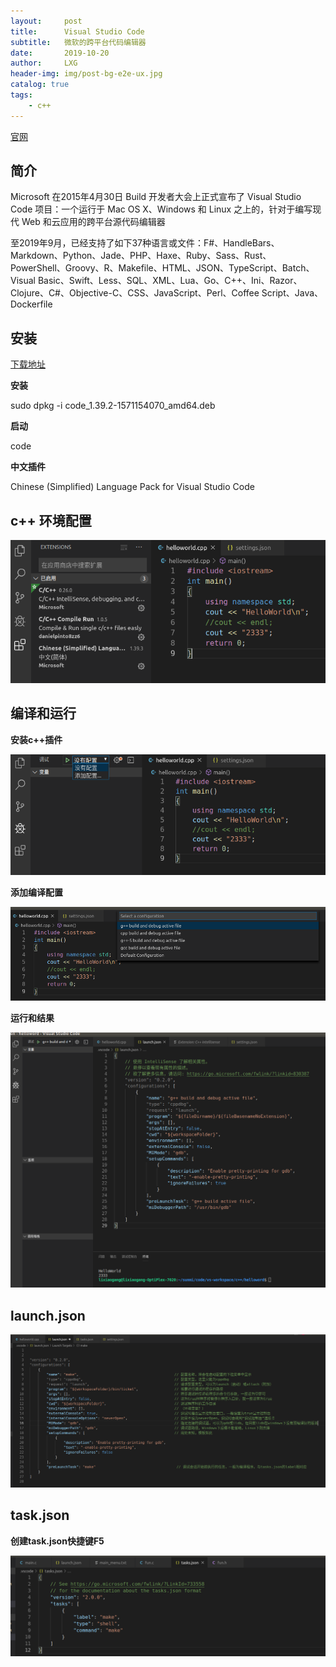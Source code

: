 ```yaml
---
layout:     post
title:      Visual Studio Code
subtitle:   微软的跨平台代码编辑器
date:       2019-10-20
author:     LXG
header-img: img/post-bg-e2e-ux.jpg
catalog: true
tags:
    - c++
---
```


[官网](https://visualstudio.microsoft.com/zh-hans/vs/)

## 简介

Microsoft 在2015年4月30日 Build 开发者大会上正式宣布了 Visual Studio Code 项目：一个运行于 Mac OS X、Windows 和 Linux 之上的，针对于编写现代 Web 和云应用的跨平台源代码编辑器

至2019年9月，已经支持了如下37种语言或文件：F#、HandleBars、Markdown、Python、Jade、PHP、Haxe、Ruby、Sass、Rust、PowerShell、Groovy、R、Makefile、HTML、JSON、TypeScript、Batch、Visual Basic、Swift、Less、SQL、XML、Lua、Go、C++、Ini、Razor、Clojure、C#、Objective-C、CSS、JavaScript、Perl、Coffee Script、Java、Dockerfile

## 安装

[下载地址](https://code.visualstudio.com/Download)

**安装**

sudo dpkg -i code_1.39.2-1571154070_amd64.deb

**启动**

code

**中文插件**

Chinese (Simplified) Language Pack for Visual Studio Code

## c++ 环境配置

![visual_studio_code](/images/tools/visual_studio/visual_studio_code.png)

## 编译和运行

**安装c++插件**

![config_1](/images/tools/visual_studio/config_1.png)

**添加编译配置**

![config_2](/images/tools/visual_studio/config_2.png)

**运行和结果**

![config_3](/images/tools/visual_studio/config_3.png)

## launch.json

![launch_json](/images/tools/visual_studio/launch_json.png)

## task.json

**创建task.json快捷键F5**

![task_json](/images/tools/visual_studio/task_json.png)





